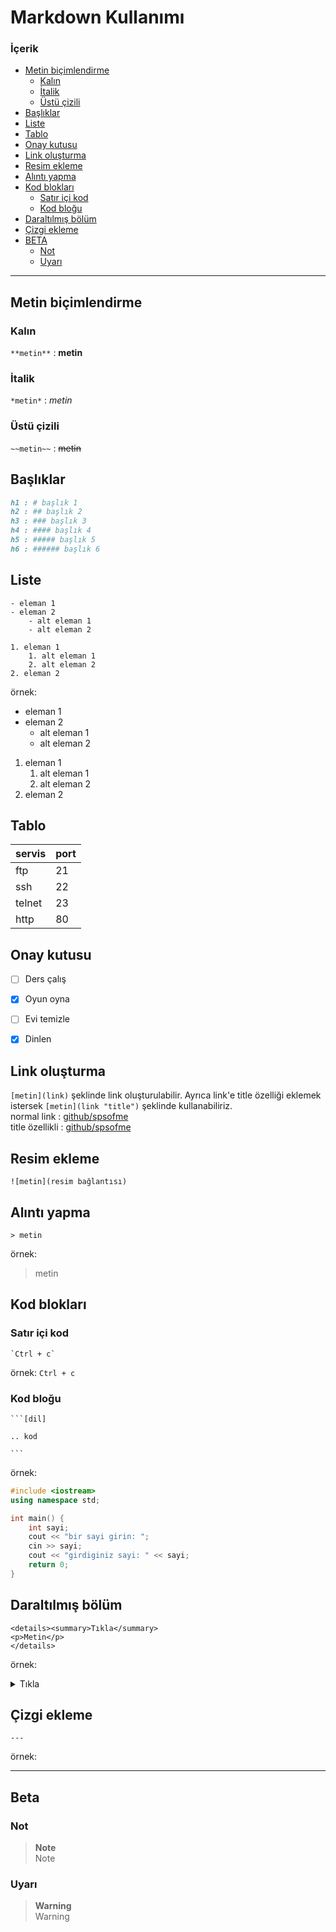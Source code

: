 # Markdown Kullanımı

### İçerik
- [Metin biçimlendirme](#metin-biçimlendirme)
	- [Kalın](#kalın)
	- [İtalik](#italik)
	- [Üstü çizili](#üstü-çizili)
- [Başlıklar](#başlıklar)
- [Liste](#liste)
- [Tablo](#tablo)
- [Onay kutusu](#onay-kutusu)
- [Link oluşturma](#link-oluşturma)
- [Resim ekleme](#resim-ekleme)
- [Alıntı yapma](#alıntı-yapma)
- [Kod blokları](#kod-blokları)
	- [Satır içi kod](#satır-içi-kod) 
	- [Kod bloğu](#kod-bloğu)
- [Daraltılmış bölüm](#daraltılmış-bölüm)
- [Çizgi ekleme](#çizgi-ekleme)
- [BETA](#beta)
	- [Not](#not)
	- [Uyarı](#uyarı)

---

## Metin biçimlendirme
### Kalın
`**metin**` : **metin**

### İtalik
`*metin*` : *metin*

### Üstü çizili
`~~metin~~` : ~~metin~~



## Başlıklar
```md
h1 : # başlık 1
h2 : ## başlık 2
h3 : ### başlık 3
h4 : #### başlık 4
h5 : ##### başlık 5
h6 : ###### başlık 6
```


## Liste
```  
- eleman 1
- eleman 2
	- alt eleman 1
	- alt eleman 2

1. eleman 1
	1. alt eleman 1
	2. alt eleman 2
2. eleman 2
```
örnek:
- eleman 1
- eleman 2
	- alt eleman 1
	- alt eleman 2

1. eleman 1
	1. alt eleman 1
	2. alt eleman 2
2. eleman 2



## Tablo
| servis | port |
| ------ | ---- |
| ftp | 21 |
| ssh | 22 |
| telnet | 23 |
| http | 80 |



## Onay kutusu
- [ ] Ders çalış
- [x] Oyun oyna
- [ ] Evi temizle
- [x] Dinlen



## Link oluşturma
`[metin](link)` şeklinde link oluşturulabilir. Ayrıca link'e title özelliği eklemek istersek `[metin](link "title")` şeklinde kullanabiliriz. <br>
normal link     : [github/spsofme](https://github.com/spsofme) <br>
title özellikli : [github/spsofme](https://github.com/spsofme "github adresim")



## Resim ekleme
```
![metin](resim bağlantısı)
```



## Alıntı yapma
```
> metin
```
örnek:
> metin



## Kod blokları
### Satır içi kod
```
`Ctrl + c`
```
örnek: `Ctrl + c`



### Kod bloğu
```
```[dil]

.. kod

```‏‏‏‏‏‏‏‏   
```
örnek:
```cpp
#include <iostream>
using namespace std;

int main() {
	int sayi;
	cout << "bir sayi girin: ";
	cin >> sayi;
	cout << "girdiginiz sayi: " << sayi;
	return 0;
}
```



## Daraltılmış bölüm
```
<details><summary>Tıkla</summary>
<p>Metin</p>
</details>
```
örnek:
<details><summary>Tıkla</summary>
<p>Metin</p>
</details>



## Çizgi ekleme
```
---
```
örnek:

---


## Beta
### Not
> **Note** <br>
> Note

### Uyarı
> **Warning** <br>
> Warning
